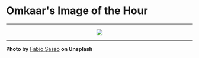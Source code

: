 # Omkaar's Image of the Hour

---

<div align="center">

<a href="https://unsplash.com/photos/sunset-over-the-ocean-with-a-silhouette-of-a-tree-dxEfPXAsZ4A">
  <img src="https://images.unsplash.com/photo-1754587576244-217990d31965?crop=entropy&cs=tinysrgb&fit=max&fm=jpg&ixid=M3w3NjA2Nzh8MHwxfHJhbmRvbXx8fHx8fHx8fDE3NTUwODY0MDB8&ixlib=rb-4.1.0&q=80&w=1080" style="max-width:100%; height:auto;">
</a>



</div>

---

**Photo by** [Fabio Sasso](https://unsplash.com/@abduzeedo) **on Unsplash**
